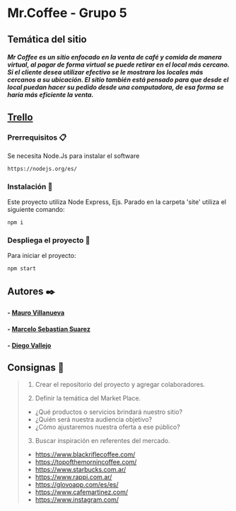 # Mr.Coffee - Grupo 5

## Temática del sitio

##### Mr Coffee es un sitio enfocado en la venta de café y comida de manera virtual, al pagar de forma virtual se puede retirar en el local más cercano. Si el cliente desea utilizar efectivo se le mostrara los locales más cercanos a su ubicación. El sitio también está pensado para que desde el local puedan hacer su pedido desde una computadora, de esa forma se haría más eficiente la venta.

## [Trello](https://trello.com/b/GDl9UoXC/mrcoffee)

### Prerrequisitos 📋

Se necesita Node.Js para instalar el software

```
https://nodejs.org/es/
```

### Instalación 🔧

Este proyecto utiliza Node Express, Ejs.
Parado en la carpeta 'site' utiliza el siguiente comando:

```
npm i
```

### Despliega el proyecto 🚀

Para iniciar el proyecto:

```
npm start
```

## Autores ✒️

#### - [Mauro Villanueva](https://github.com/maurovillanueva)

#### - [Marcelo Sebastian Suarez](https://github.com/sebastianszz)

#### - [Diego Vallejo](https://github.com/19diego93)

## Consignas 📄

> 1. Crear el repositorio del proyecto y agregar colaboradores.
>
> 2. Definir la temática del Market Place.
>
> - ¿Qué productos o servicios brindará nuestro sitio?
> - ¿Quién será nuestra audiencia objetivo?
> - ¿Cómo ajustaremos nuestra oferta a ese público?
>
> 3. Buscar inspiración en referentes del mercado.
>
> - <https://www.blackriflecoffee.com/>
> - <https://topofthemornincoffee.com/>
> - <https://www.starbucks.com.ar/>
> - <https://www.rappi.com.ar/>
> - <https://glovoapp.com/es/es/>
> - <https://www.cafemartinez.com/>
> - <https://www.instagram.com/>
